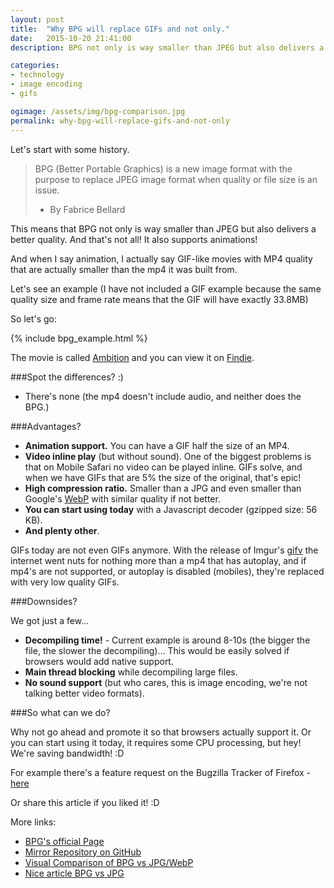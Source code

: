 ```yaml
---
layout: post
title:  "Why BPG will replace GIFs and not only."
date:   2015-10-20 21:41:00
description: BPG not only is way smaller than JPEG but also delivers a better quality. And that's not all! It also supports animations! Goodbye GIFs!

categories:
- technology
- image encoding
- gifs

ogimage: /assets/img/bpg-comparison.jpg
permalink: why-bpg-will-replace-gifs-and-not-only
---
```


Let's start with some history.
 
> BPG (Better Portable Graphics) is a new image format with the purpose to replace JPEG image format when quality or file size is an issue.
> 
> - By Fabrice Bellard

This means that BPG not only is way smaller than JPEG but also delivers a better quality. And that's not all! It also supports animations!

And when I say animation, I actually say GIF-like movies with MP4 quality that are actually smaller than the mp4 it was built from.

Let's see an example (I have not included a GIF example because the same quality size and frame rate means that the GIF will have exactly 33.8MB)

So let's go:

{% include bpg_example.html %}

The movie is called [Ambition](https://fnd.ie/vid/BJ3B) and you can view it on [Findie](https://fnd.ie/vid/BJ3B).

###Spot the differences? :) 

* There's none (the mp4 doesn't include audio, and neither does the BPG.)

###Advantages?

* **Animation support.** You can have a GIF half the size of an MP4.
* **Video inline play** (but without sound). One of the biggest problems is that on Mobile Safari no video can be played inline. GIFs solve, and when we have GIFs that are 5% the size of the original, that's epic!
* **High compression ratio.** Smaller than a JPG and even smaller than Google's [WebP](https://developers.google.com/speed/webp/) with similar quality if not better.
* **You can start using today** with a Javascript decoder (gzipped size: 56 KB).
* **And plenty other**.

GIFs today are not even GIFs anymore. With the release of Imgur's [gifv](https://imgur.com/blog/2014/10/09/introducing-gifv/) the internet went nuts for nothing more than a mp4 that has autoplay, and if mp4's are not supported, or autoplay is disabled (mobiles), they're replaced with very low quality GIFs.

###Downsides?

We got just a few...

* **Decompiling time!** - Current example is around 8-10s (the bigger the file, the slower the decompiling)... This would be easily solved if browsers would add native support.
* **Main thread blocking** while decompiling large files.
* **No sound support** (but who cares, this is image encoding, we're not talking better video formats).


###So what can we do?

Why not go ahead and promote it so that browsers actually support it. Or you can start using it today, it requires some CPU processing, but hey! We're saving bandwidth! :D

For example there's a feature request on the Bugzilla Tracker of Firefox - [here](https://bugzilla.mozilla.org/show_bug.cgi?id=1111277)
 
Or share this article if you liked it! :D

More links:

* [BPG's official Page](bellard.org/bpg/)
* [Mirror Repository on GitHub](https://github.com/mirrorer/libbpg)
* [Visual Comparison of BPG vs JPG/WebP](http://xooyoozoo.github.io/yolo-octo-bugfixes/#pont-de-quebec-at-night&jpg=s&bpg=t)
* [Nice article BPG vs JPG](http://petapixel.com/2014/12/13/bpg-new-image-format-wants-replace-jpeg-equal-quality-half-size/)
